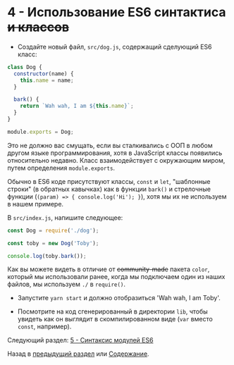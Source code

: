 # 4 - Использование ES6 синтактиса ~~и классов~~

- Создайте новый файл, `src/dog.js`, содержащий сделующий ES6 класс:

```javascript
class Dog {
  constructor(name) {
    this.name = name;
  }

  bark() {
    return `Wah wah, I am ${this.name}`;
  }
}

module.exports = Dog;
```

Это не должно вас смущать, если вы сталкивались с ООП в любом другом языке программирования, хотя в JavaScript  классы появились относительно недавно. Класс взаимодействует с окружающим миром, путем определения `module.exports`.

Обычно в ES6 коде присутствуют классы, `const` и `let`, "шаблонные строки" (в обратных кавычках) как в функции `bark()` и стрелочные функции (`(param) => { console.log('Hi'); }`), хотя мы их не используем в нашем примере.

В `src/index.js`, напишите следующее:

```javascript
const Dog = require('./dog');

const toby = new Dog('Toby');

console.log(toby.bark());
```
Как вы можете видеть в отличие от ~~community-made~~ пакета `color`, который мы использовали ранее, когда мы подключаем один из наших файлов, мы используем `./` в `require()`.

- Запустите `yarn start` и должно отобразиться 'Wah wah, I am Toby'.

- Посмотрите на код сгенерированный в директории `lib`, чтобы увидеть как он выглядит в скомпилированном виде (`var` вместо `const`, например).


Следующий раздел: [5 - Синтаксис модулей ES6](/tutorial/5-es6-modules-syntax)

Назад в [предыдущий раздел](/tutorial/3-es6-babel-gulp) или [Содержание](https://github.com/verekia/js-stack-from-scratch).
